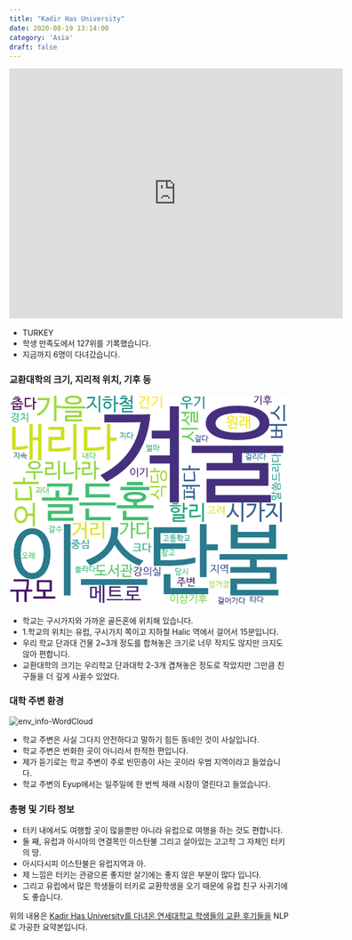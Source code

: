 ```yaml
---
title: "Kadir Has University"
date: 2020-08-19 13:14:00
category: 'Asia'
draft: false
---
```


<iframe
width="600"
height="450"
frameborder="0" style="border:0"
src="https://www.google.com/maps/embed/v1/place?key=AIzaSyC9e1AME-pVmWC4hBpFdu5S4dKzyepa3HQ&q=Kadir+Has+University&center=41.0249511,28.9589739&zoom=14" allowfullscreen>
</iframe>

* TURKEY
* 학생 만족도에서 127위를 기록했습니다.
* 지금까지 6명이 다녀갔습니다. 

### 교환대학의 크기, 지리적 위치, 기후 등

![gen_info-WordCloud](../univ_wordclouds_okt/gen_info/TR000002_gen_info_okt.png)

* 학교는 구시가지와 가까운 골든혼에 위치해 있습니다.
* 1.학교의 위치는 유럽, 구시가지 쪽이고 지하철 Halic 역에서 걸어서 15분입니다.
* 우리 학교 단과대 건물 2~3개 정도를 합쳐놓은 크기로 너무 작지도 않지만 크지도 않아 편합니다.
* 교환대학의 크기는 우리학교 단과대학 2-3개 겹쳐놓은 정도로 작았지만 그만큼 친구들을 더 깊게 사귈수 있었다.


### 대학 주변 환경

![env_info-WordCloud](../univ_wordclouds_okt/env_info/TR000002_env_info_okt.png)

* 학교 주변은 사실 그다지 안전하다고 말하기 힘든 동네인 것이 사실입니다.
* 학교 주변은 번화한 곳이 아니라서 한적한 편입니다.
* 제가 듣기로는 학교 주변이 주로 빈민층이 사는 곳이라 우범 지역이라고 들었습니다.
* 학교 주변의 Eyup에서는 일주일에 한 번씩 재래 시장이 열린다고 들었습니다.


### 총평 및 기타 정보 
* 터키 내에서도 여행할 곳이 많을뿐만 아니라 유럽으로 여행을 하는 것도 편합니다.
* 둘 째, 유럽과 아시아의 연결목인 이스탄불 그리고 살아있는 고고학 그 자체인 터키의 땅.
* 아시다시피 이스탄불은 유럽지역과 아.
* 제 느낌은 터키는 관광으론 좋지만 살기에는 좋지 않은 부분이 많다 입니다.
* 그리고 유럽에서 많은 학생들이 터키로 교환학생을 오기 때문에 유럽 친구 사귀기에도 좋습니다.


위의 내용은 [Kadir Has University를 다녀온 연세대학교 학생들의 교환 후기들을](http://oia.yonsei.ac.kr/partner/expReport.asp?ucode=TR000002&bgbn=A) NLP로 가공한 요약본입니다. 
